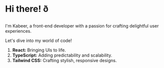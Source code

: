 # Hi there! ð

I'm Kabeer, a front-end developer with a passion for crafting delightful user experiences.

Let's dive into my world of code!

1. **React:** Bringing UIs to life.
2. **TypeScript:** Adding predictability and scalability.
3. **Tailwind CSS:** Crafting stylish, responsive designs.

